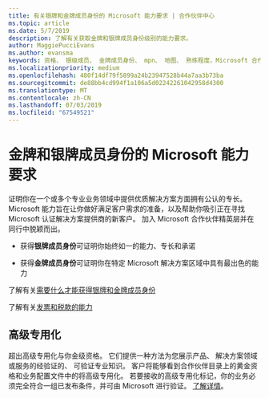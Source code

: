 ```yaml
---
title: 有关银牌和金牌成员身份的 Microsoft 能力要求 | 合作伙伴中心
ms.topic: article
ms.date: 5/7/2019
description: 了解有关获取金牌和银牌成员身份级别的能力要求。
author: MaggiePucciEvans
ms.author: evansma
keywords: 资格、 银级成员、 金牌成员身份、 mpn、 地图、 熟练程度，Microsoft 合作伙伴网络，网络的成员身份，高级专用化
ms.localizationpriority: medium
ms.openlocfilehash: 480f14df79f5899a24b23947528b44a7aa3b73ba
ms.sourcegitcommit: de88bb4cd994f1a106a5d02242261042958d4300
ms.translationtype: MT
ms.contentlocale: zh-CN
ms.lasthandoff: 07/03/2019
ms.locfileid: "67549521"
---
```

# <a name="microsoft-competency-requirements-for-gold-and-silver-membership"></a>金牌和银牌成员身份的 Microsoft 能力要求


证明你在一个或多个专业业务领域中提供优质解决方案方面拥有公认的专长。 Microsoft 能力旨在让你做好满足客户需求的准备，以及帮助你吸引正在寻找 Microsoft 认证解决方案提供商的新客户。 加入 Microsoft 合作伙伴精英层并在同行中脱颖而出。

- 获得**银牌成员身份**可证明你始终如一的能力、专长和承诺

- 获得**金牌成员身份**可证明你在特定 Microsoft 解决方案区域中具有最出色的能力

了解有关[需要什么才能获得银牌和金牌成员身份](https://partner.microsoft.com/membership/competencies)

了解有关[发票和税款的能力](mpn-view-print-maps-invoice.md)

## <a name="advanced-specializations"></a>高级专用化

超出高级专用化与你金级资格。 它们提供一种方法为您展示产品、 解决方案领域或服务的经验证的、 可验证专业知识。 客户将能够看到合作伙伴目录上的黄金资格和业务配置文件中的将高级专用化。 若要接收的高级专用化标记，你的业务必须完全符合一组已发布条件，并可由 Microsoft 进行验证。 [了解详情](https://partner.microsoft.com/en-us/membership/competencies#tab-content-2)。 